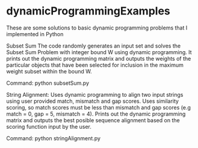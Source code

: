 dynamicProgrammingExamples
==========================

These are some solutions to basic dynamic programming problems that I implemented in Python

Subset Sum
The code randomly generates an input set and solves the Subset Sum Problem with integer bound W using dynamic programming. It prints out the dynamic programming matrix and outputs the weights of the particular objects that have been selected for inclusion in the maximum weight subset within the bound W. 

Command:
python subsetSum.py


String Alignment:
Uses dynamic programming to align two input strings using user provided match, mismatch and gap scores. Uses similarity scoring, so match scores must be less than mismatch and gap scores (e.g match = 0, gap = 5, mismatch = 4). Prints out the dynamic programming matrix and outputs the best posible sequence alignment based on the scoring function input by the user.

Command:
python stringAlignment.py
